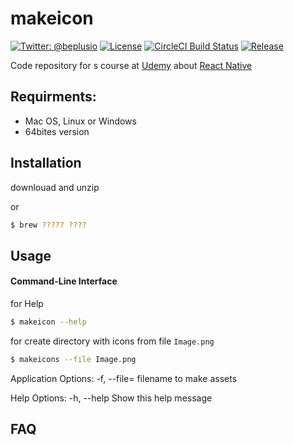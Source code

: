 # makeicon

[![Twitter: @beplusio](https://img.shields.io/badge/contact-@beplusio-blue.svg?style=flat)](https://twitter.com/beplusio)
[![License](https://img.shields.io/badge/license-MIT-green.svg?style=flat)](https://github.com/beplus/makeicon/blob/master/LICENSE)
[![CircleCI Build Status](https://circleci.com/gh/beplus/makeicon.svg?style=shield)](https://circleci.com/gh/beplus/makeicon)
[![Release](https://img.shields.io/badge/contact-@beplusio-blue.svg?style=flat)](https://github.com/beplus/makeicon/releases/latest)

Code repository for s course at [Udemy](https://www.udemy.com) about [React Native](https://www.udemy.com)

## Requirments: 
* Mac OS, Linux or Windows 
* 64bites version


## Installation

downlouad and unzip 

or

```bash
$ brew ????? ????
```

## Usage
#### Command-Line Interface
for Help
```bash
$ makeicon --help
```
for create directory with icons from file `Image.png`
```bash
$ makeicons --file Image.png
```
Application Options:
  -f, --file= filename to make assets

Help Options:
  -h, --help  Show this help message

## FAQ

